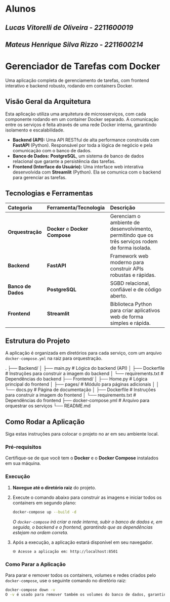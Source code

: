 # Alunos

## ***Lucas Vitorelli de Oliveira*** - ***2211600019***

## ***Mateus Henrique Silva Rizzo*** - ***2211600214***


# Gerenciador de Tarefas com Docker

Uma aplicação completa de gerenciamento de tarefas, com frontend interativo e backend robusto, rodando em containers Docker.

## Visão Geral da Arquitetura

Esta aplicação utiliza uma arquitetura de microsserviços, com cada componente rodando em um container Docker separado. A comunicação entre os serviços é feita através de uma rede Docker interna, garantindo isolamento e escalabilidade.

-   **Backend (API):** Uma API RESTful de alta performance construída com **FastAPI** (Python). Responsável por toda a lógica de negócio e pela comunicação com o banco de dados.
-   **Banco de Dados:** **PostgreSQL**, um sistema de banco de dados relacional que garante a persistência das tarefas.
-   **Frontend (Interface do Usuário):** Uma interface web interativa desenvolvida com **Streamlit** (Python). Ela se comunica com o backend para gerenciar as tarefas.

## Tecnologias e Ferramentas

| Categoria | Ferramenta/Tecnologia | Descrição |
| :--- | :--- | :--- |
| **Orquestração** | **Docker** e **Docker Compose** | Gerenciam o ambiente de desenvolvimento, permitindo que os três serviços rodem de forma isolada. |
| **Backend** | **FastAPI** | Framework web moderno para construir APIs robustas e rápidas. |
| **Banco de Dados** | **PostgreSQL** | SGBD relacional, confiável e de código aberto. |
| **Frontend** | **Streamlit** | Biblioteca Python para criar aplicativos web de forma simples e rápida. |

## Estrutura do Projeto

A aplicação é organizada em diretórios para cada serviço, com um arquivo `docker-compose.yml` na raiz para orquestração.

.
├── Backend/
│   ├── main.py             # Lógica do backend (API)
│   ├── Dockerfile          # Instruções para construir a imagem do backend
│   └── requirements.txt    # Dependências do backend
├── Frontend/
│   ├── Home.py             # Lógica principal do frontend
│   ├── pages/              # Módulo para páginas adicionais
│   │   └── docs.py         # Página de documentação
│   ├── Dockerfile          # Instruções para construir a imagem do frontend
│   └── requirements.txt    # Dependências do frontend
├── docker-compose.yml      # Arquivo para orquestrar os serviços
└── README.md


## Como Rodar a Aplicação

Siga estas instruções para colocar o projeto no ar em seu ambiente local.

### Pré-requisitos
Certifique-se de que você tem o **Docker** e o **Docker Compose** instalados em sua máquina.

### Execução
1.  **Navegue até o diretório raiz** do projeto.
2.  Execute o comando abaixo para construir as imagens e iniciar todos os containers em segundo plano:
    ```bash
    docker-compose up --build -d
    ```

    *O `docker-compose` irá criar a rede interna, subir o banco de dados e, em seguida, o backend e o frontend, garantindo que as dependências estejam na ordem correta.*

3.  Após a execução, a aplicação estará disponível em seu navegador.
    ```
    🌐 Acesse a aplicação em: http://localhost:8501
    ```

### Como Parar a Aplicação
Para parar e remover todos os containers, volumes e redes criados pelo `docker-compose`, use o seguinte comando no diretório raiz:
```bash
docker-compose down -v
O -v é usado para remover também os volumes do banco de dados, garantindo um ambiente limpo para o próximo uso.
